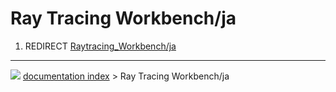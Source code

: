 # Ray Tracing Workbench/ja
1.  REDIRECT [Raytracing_Workbench/ja](Raytracing_Workbench/ja.md)



---
![](images/Button_right.svg) [documentation index](../README.md) > Ray Tracing Workbench/ja
